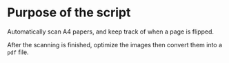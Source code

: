 # Purpose of the script
Automatically scan A4 papers, and keep track of when a page is flipped.

After the scanning is finished, optimize the images then convert them into a `pdf` file.
